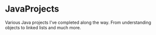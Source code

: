 # JavaProjects

Various Java projects I've completed along the way. From understanding objects to linked lists and much more.

